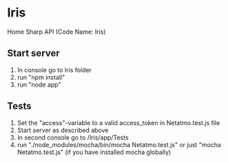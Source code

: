 # Iris
Home Sharp API (Code Name: Iris) 

## Start server
1. In console go to Iris folder
2. run "npm install"
3. run "node app"

## Tests
1. Set the "access"-variable to a valid access_token in Netatmo.test.js file
2. Start server as described above
3. In second console go to /Iris/app/Tests
4. run "./node_modules/mocha/bin/mocha Netatmo.test.js" or just "mocha Netatmo.test.js" (if you have installed mocha globally)
